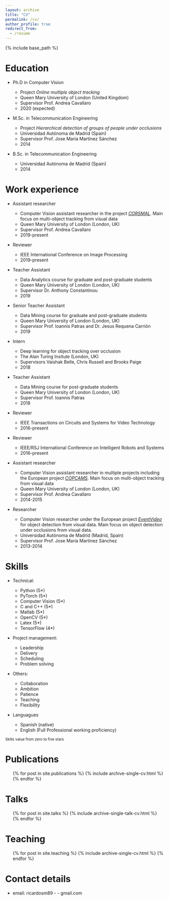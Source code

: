 ```yaml
---
layout: archive
title: "CV"
permalink: /cv/
author_profile: true
redirect_from:
  - /resume
---
```


{% include base_path %}

Education
======
* Ph.D in Computer Vision
  * Project *Online multiple object tracking*
  * Queen Mary University of London (United Kingdom)
  * Supervisor Prof. Andrea Cavallaro
  * 2020 (expected)

* M.Sc. in Telecommunication Engineering
  * Project *Hierarchical detection of groups of people under occlusions*
  * Universidad Autónoma de Madrid (Spain)
  * Supervisor Prof. Jose María Martínez Sánchez
  * 2014

* B.Sc. in Telecommunication Engineering
  * Universidad Autónoma de Madrid (Spain)
  * 2014

Work experience
======

* Assistant researcher
  * Computer Vision assistant researcher in the project [*CORSMAL*](http://corsmal.eecs.qmul.ac.uk). Main focus on multi-object tracking from visual data
  * Queen Mary University of London (London, UK)
  * Supervisor Prof. Andrea Cavallaro
  * 2019-present

* Reviewer
  * IEEE International Conference on Image Processing
  * 2019-present

* Teacher Assistant
  * Data Analytics course for graduate and post-graduate students
  * Queen Mary University of London (London, UK)
  * Supervisor Dr. Anthony Constantinou
  * 2019

* Senior Teacher Assistant
  * Data Mining course for graduate and post-graduate students
  * Queen Mary University of London (London, UK)
  * Supervisor Prof. Ioannis Patras and Dr. Jesus Requena Carrión
  * 2019

* Intern
  * Deep learning for object tracking over occlusion
  * The Alan Turing Insitute (London, UK)
  * Supervisors Vaishak Belle, Chris Russell and Brooks Paige
  * 2018

* Teacher Assistant
  * Data Mining course for post-graduate students
  * Queen Mary University of London (London, UK)
  * Supervisor Prof. Ioannis Patras
  * 2018

* Reviewer
  * IEEE Transactions on Circuits and Systems for Video Technology
  * 2016-present

* Reviewer
  * IEEE/RSJ International Conference on Intelligent Robots and Systems
  * 2016-present

* Assistant researcher
  * Computer Vision assistant researcher in multiple projects including the European project [*COPCAMS*](http://www.copcams.eu). Main focus on multi-object tracking from visual data
  * Queen Mary University of London (London, UK)
  * Supervisor Prof. Andrea Cavallaro
  * 2014-2015

* Researcher
  * Computer Vision researcher under the European project [*EventVideo*](http://www-vpu.eps.uam.es/eventvideo/) for object detection from visual data. Main focus on object detection under occlusions from visual data.
  * Universidad Autónoma de Madrid (Madrid, Spain)
  * Supervisor Prof. Jose María Martínez Sánchez
  * 2013-2014


Skills
======
* Technical:
  * Python (5*)
  * PyTorch (5*)
  * Computer Vision (5*)
  * C and C++ (5*)
  * Matlab (5*)
  * OpenCV (5*)
  * Latex (5*)
  * TensorFlow (4*)

* Project management:
  * Leadership
  * Delivery
  * Scheduling
  * Problem solving

* Others:
  * Collaboration
  * Ambition
  * Patience
  * Teaching
  * Flexibility

* Languagues
  * Spanish (native)
  * English (Full Professional working proficiency)

<sub>Skills value from zero to five stars</sub>

Publications
======
  <ul>{% for post in site.publications %}
    {% include archive-single-cv.html %}
  {% endfor %}</ul>
  
Talks
======
  <ul>{% for post in site.talks %}
    {% include archive-single-talk-cv.html %}
  {% endfor %}</ul>
  
Teaching
======
  <ul>{% for post in site.teaching %}
    {% include archive-single-cv.html %}
  {% endfor %}</ul>

Contact details
======
* email: ricardosm89 - - gmail.com

